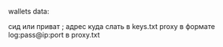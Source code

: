 wallets data:

сид или приват ; адрес куда слать в keys.txt
proxy в формате log:pass@ip:port в proxy.txt
